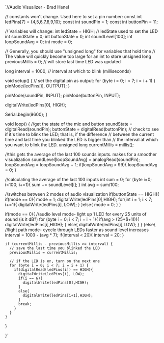 

`//Audio Visualizer - Brad Hanel

// constants won't change. Used here to set a pin number:
const int ledPins[7] = {4,5,6,7,8,9,10};
const int soundPin = 1;
const int buttonPin = 11;

// Variables will change:
int ledState = HIGH;             // ledState used to set the LED
int soundState = 0;
int buttonState = 0;
int soundLevel[100];
int loopSoundAvg = 0; 
int mode = 0;

// Generally, you should use "unsigned long" for variables that hold time
// The value will quickly become too large for an int to store
unsigned long previousMillis = 0;        // will store last time LED was updated

long interval = 1000;           // interval at which to blink (milliseconds)

void setup() {
  // set the digital pin as output:
  for (byte i = 0; i < 7; i = i + 1) {
    pinMode(ledPins[i], OUTPUT);
  }
  
  pinMode(soundPin, INPUT);
  pinMode(buttonPin, INPUT);
  
  digitalWrite(ledPins[0], HIGH);
  
  Serial.begin(9600);
}

void loop() {
  //get the state of the mic and button
  soundState = digitalRead(soundPin);
  buttonState = digitalRead(buttonPin);
  // check to see if it's time to blink the LED; that is, if the difference
  // between the current time and last time you blinked the LED is bigger than
  // the interval at which you want to blink the LED.
  unsigned long currentMillis = millis();
  
  //this gets the average of the last 100 sounds inputs. makes for a smoother visualization
  soundLevel[loopSoundAvg] = analogRead(soundPin);
  loopSoundAvg = loopSoundAvg + 1;
  if(loopSoundAvg > 99){
    loopSoundAvg = 0;
  }
  
  //calculating the average of the last 100 inputs
  int sum = 0;
  for (byte i=0; i<100; i+=1){
     sum += soundLevel[i];
  }
  int avg = sum/100;
  
  //switches between 2 modes of audio visualization
  if(buttonState == HIGH){
    if(mode == 0){
      mode = 1;
      digitalWrite(ledPins[0],HIGH);
      for(int i = 1; i < 7; i+=1){
        digitalWrite(ledPins[i], LOW);
      }
    }else{
      mode = 0;
    }
  }

  
  if(mode == 0){
    //audio level mode- light up 1 LED for every 25 units of sound (is it dB?)
    for (byte i = 0; i < 7; i = i + 1){
      if(avg > (25*(i+1))){
        digitalWrite(ledPins[i],HIGH);
      }
      else{
        digitalWrite(ledPins[i],LOW);
      }
    }
  }else{
    //light path mode- cyccle through LEDs faster as sound level increases
    interval = 1000 - (avg * 7);
    if(interval < 20){
      interval = 20;
    }
    
    if (currentMillis - previousMillis >= interval) {
      // save the last time you blinked the LED
      previousMillis = currentMillis;
    
      // if the LED is on, turn on the next one
      for (byte i = 0; i < 7; i = i + 1) {
        if(digitalRead(ledPins[i]) == HIGH){
          digitalWrite(ledPins[i], LOW);
          if(i == 6){
            digitalWrite(ledPins[0],HIGH);
          }
          else{
            digitalWrite(ledPins[i+1],HIGH);
          }
          break;
        }
      }
    }
  }
  
}`
